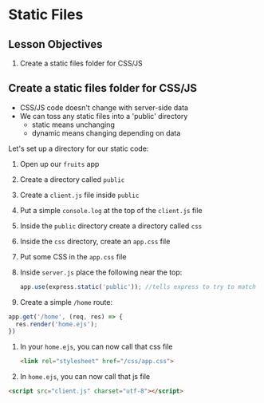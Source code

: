 # Static Files

## Lesson Objectives

1. Create a static files folder for CSS/JS

## Create a static files folder for CSS/JS

- CSS/JS code doesn't change with server-side data
- We can toss any static files into a 'public' directory
    - static means unchanging
    - dynamic means changing depending on data

Let's set up a directory for our static code:

1. Open up our `fruits` app
1. Create a directory called `public`
1. Create a `client.js` file inside `public`
1. Put a simple `console.log` at the top of the `client.js` file
1. Inside the `public` directory create a directory called `css`
1. Inside the `css` directory, create an `app.css` file
1. Put some CSS in the `app.css` file
1. Inside `server.js` place the following near the top:

    ```javascript
    app.use(express.static('public')); //tells express to try to match requests with files in the directory called 'public'
    ```

1. Create a simple `/home` route:

  ```javascript
  app.get('/home', (req, res) => {
    res.render('home.ejs');
  })
  ```

1. In your `home.ejs`, you can now call that css file

    ```html
    <link rel="stylesheet" href="/css/app.css">    
    ```

1. In `home.ejs`, you can now call that js file

  ```html
  <script src="client.js" charset="utf-8"></script>
  ```

<!--SEI1 6:41 -->
